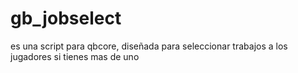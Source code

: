 # gb_jobselect
es una script para qbcore, diseñada para seleccionar trabajos a los jugadores si tienes mas de uno
